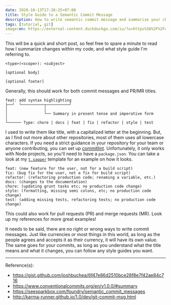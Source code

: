```yaml
---
date: 2020-10-13T17:38:25+07:00
title: Style Guide to a Semantic Commit Message
description: How to write semantic commit message and summarize your changes in under 50 characters
tags: [tutorial, git]
image:en: https://external-content.duckduckgo.com/iu/?u=https%3A%2F%2Fcodereviewvideos.com%2Fblog%2Fwp-content%2Fuploads%2F2015%2F06%2Fgit-goodness.gif&f=1&nofb=1
---
```


This will be a quick and short post, so feel free to spare a minute to read how I summarize changes within my code, and what style guide I'm referring to.

```
<type>(<scope>): <subject>

[optional body]

[optional footer]
```

Generally, this should work for both commit messages and PR/MR titles.

```
feat: add syntax highlighting
├──┘  └──────────┬──────────┘
│                │
│                └── Summary in present tense and imperative form
│
└────── Type: chore | docs | feat | fix | refactor | style | test
```

I used to write them like title, with a capitalized letter at the beginning. But, as I find out more about other repositories, most of them uses all lowercase characters. If you need a strict guidance in your repository for your team or anyone contributing, you can set up [commitlint](https://github.com/conventional-changelog/commitlint). Unfortunately, it only works with Node projects, so you'll need to have a `package.json`. You can take a look at my [`t.sapper`](https://github.com/ignatiusmb/t.sapper) template for an example on how it looks.

```
feat: (new feature for the user, not for a build script)
fix: (bug fix for the user, not a fix for build script)
refactor: (refactoring production code; renaming a variable, etc.)
docs: (changes to the documentation)
chore: (updating grunt tasks etc; no production code change)
style: (formatting, missing semi colons, etc; no production code change)
test: (adding missing tests, refactoring tests; no production code change)
```

This could also work for pull requests (PR) and merge requests (MR). Look up my references for more great examples!

It needs to be said, there are no right or wrong ways to write commit messages. Just like currencies or most things in this world, as long as the people agrees and accepts it as their currency, it will have its own value. The same goes for your commits, as long as you understand what the title means and what it changes, you can follow any style guides you want.

---
Reference(s):

- <https://gist.github.com/joshbuchea/6f47e86d2510bce28f8e7f42ae84c716>
- <https://www.conventionalcommits.org/en/v1.0.0/#summary>
- <https://seesparkbox.com/foundry/semantic_commit_messages>
- <http://karma-runner.github.io/1.0/dev/git-commit-msg.html>

